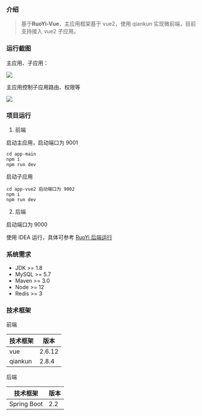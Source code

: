 ### 介绍

> 基于**RuoYi-Vue**，主应用框架基于 vue2，使用 qiankun 实现微前端，目前支持接入 vue2 子应用。

### 运行截图

主应用、子应用：

![](http://cdn.zhongzihao.cn/github-blog/%E5%BE%AE%E4%BF%A1%E5%9B%BE%E7%89%87_20230730221033.png)

主应用控制子应用路由、权限等

![](http://cdn.zhongzihao.cn/github-blog/%E5%BE%AE%E4%BF%A1%E5%9B%BE%E7%89%87_20230730221733.png)

### 项目运行

1. 前端

启动主应用，启动端口为 9001

```
cd app-main
npm i
npm run dev
```

启动子应用

```
cd app-vue2 启动端口为 9002
npm i
npm run dev
```

2. 后端

启动端口为 9000

使用 IDEA 运行，具体可参考 [RuoYi 后端运行](https://doc.ruoyi.vip/ruoyi-vue/document/hjbs.html#%E5%87%86%E5%A4%87%E5%B7%A5%E4%BD%9C)

### 系统需求

- JDK >= 1.8
- MySQL >= 5.7
- Maven >= 3.0
- Node >= 12
- Redis >= 3

### 技术框架

前端

| 技术框架 | 版本   |
| -------- | ------ |
| vue      | 2.6.12 |
| qiankun  | 2.8.4  |

后端

| 技术框架    | 版本 |
| ----------- | ---- |
| Spring Boot | 2.2  |
